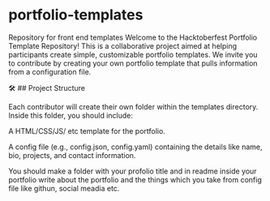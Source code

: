 # portfolio-templates
Repository for front end templates
Welcome to the Hacktoberfest Portfolio Template Repository! This is a collaborative project aimed at helping participants create simple, customizable portfolio templates. We invite you to contribute by creating your own portfolio template that pulls information from a configuration file.


🛠️ ## Project Structure

Each contributor will create their own folder within the templates directory. Inside this folder, you should include:

 A HTML/CSS/JS/ etc template for the portfolio.

 A config file (e.g., config.json, config.yaml) containing the details like name, bio, projects, and contact information.

You should make a folder with your profolio title and in readme inside your portfolio write about the portfolio and the things which you take from config file like githun, social meadia etc.




